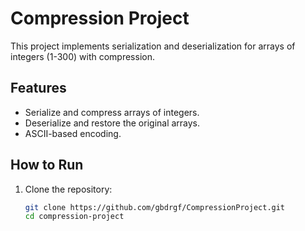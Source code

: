 # Compression Project

This project implements serialization and deserialization for arrays of integers (1-300) with compression.

## Features
- Serialize and compress arrays of integers.
- Deserialize and restore the original arrays.
- ASCII-based encoding.

## How to Run
1. Clone the repository:
   ```bash
   git clone https://github.com/gbdrgf/CompressionProject.git
   cd compression-project
